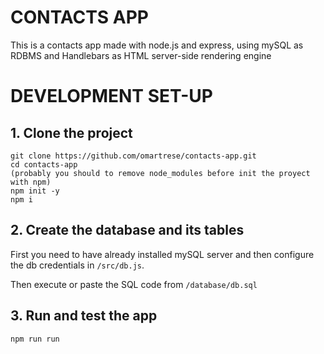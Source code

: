 # CONTACTS APP

This is a contacts app made with node.js and express, using mySQL as RDBMS and Handlebars as 
HTML server-side rendering engine 

# DEVELOPMENT SET-UP

## 1. Clone the project

```
git clone https://github.com/omartrese/contacts-app.git
cd contacts-app
(probably you should to remove node_modules before init the proyect with npm)
npm init -y
npm i
```

## 2. Create the database and its tables

 First you need to have already installed mySQL server and then configure the db credentials in `/src/db.js`.
 
 Then execute or paste the SQL code from `/database/db.sql`

## 3. Run and test the app

`npm run run`
